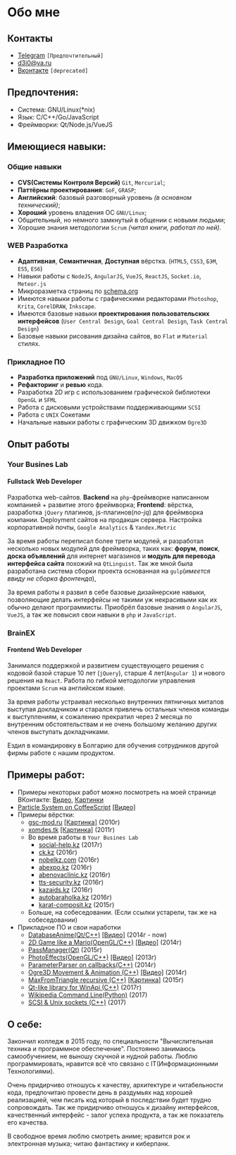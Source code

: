 Обо мне
=======

## Контакты
- [Telegram](https://telegram.me/demetri0) `[Предпочтительный]`
- [d3i0@ya.ru](mailto:d3i0+hrgh@ya.ru)
- [Вконтакте](https://vk.com/demetri0) `[deprecated]`

## Предпочтения:
- Система:    GNU/Linux(*nix)
- Язык:       C/C++/Go/JavaScript
- Фреймворки: Qt/Node.js/VueJS

## Имеющиеся навыки:

### Общие навыки
- **CVS(Системы Контроля Версий)** `Git`, `Mercurial`;
- **Паттёрны проектирования**: `GoF`, `GRASP`;
- **Английский**: базовый разговорный уровень *(в основном технический)*;
- **Хороший** уровень владения ОС `GNU/Linux`;
- Общительный, но немного замкнутый в общении с новыми людьми;
- Хорошие знания методологии `Scrum` *(читал книги, работал по ней)*.

### WEB Разработка
- **Адаптивная**, **Семантичная**, **Доступная** вёрстка. (`HTML5`, `CSS3`, `БЭМ`, `ES5`, `ES6`)
- Навыки работы с `NodeJS`, `AngularJS`, `VueJS`, `ReactJS`, `Socket.io`, `Meteor.js`
- Микроразметка страниц по [schema.org](schema.org)
- Имеются навыки работы с графическими редакторами `Photoshop`, `Krita`, `CorelDRAW`, `Inkscape`.
- Имеются базовые навыки **проектирования пользовательских интерфейсов** (`User Central Design`, `Goal Central Design`, `Task Central Design`)
- Базовые навыки рисования дизайна сайтов, во `Flat` и `Material` стилях.

### Прикладное ПО
- **Разработка приложений** под `GNU/Linux`, `Windows`, `MacOS`
- **Рефакторинг** и **ревью** кода.
- Разработка 2D игр с использованием графической библиотеки `OpenGL` и `SFML`
- Работа с дисковыми устройствами поддерживающими `SCSI`
- Работа с `UNIX` Сокетами
- Начальные навыки работы с графическим 3D движком `Ogre3D`

## Опыт работы
### Your Busines Lab
#### Fullstack Web Developer
Разработка web-сайтов. **Backend** на `php`-фреймворке написанном компанией + развитие этого фреймворка; **Frontend**: вёрстка, разработка `jQuery` плагинов, js-плагинов(*no-jq*) для фреймворка компании.
Deployment сайтов на продакшн сервера. Настройка корпоративной почты, `Google Analytics` & `Yandex.Metric`

За время работы переписал более трети модулей, и разработал несколько новых модулей для фреймворка, таких как: **форум**, **поиск**, **доска объявлений** для интернет магазинов и **модуль для перевода интерфейса сайта** похожий на `QtLinguist`. Так же мной была разработана система сборки проекта основанная на `gulp`(*имеется ввиду не сборка фронтенда*),

За время работы я развил в себе базовые дизайнерские навыки, позволяющие делать интерфейсы не такими уж некрасивыми как их обычно делают программисты. Приобрёл базовые знания о `AngularJS`, `VueJS`, а так же повысил свои навыки в `php` и `JavaScript`.

### BrainEX
#### Frontend Web Developer
Занимался поддержкой и развитием существующего решения с кодовой базой старше 10 лет (`jQuery`), старше 4 лет(`Angular 1`) и нового решения на `React`. Работа по гибкой методологии управления проектами `Scrum` на английском языке.

За время работы устраивал несколько внутренних пятничных митапов выступая докладчиком и старался привлечь остальных членов команды к выступлениям, к сожалению прекратил через 2 месяца по внутренним обстоятельствам и не очень большому желанию других членов выступать докладчиками.

Ездил в командировку в Болгарию для обучения сотрудников другой фирмы работе с нашим продуктом.


## Примеры работ:
- Примеры некоторых работ можно посмотреть на моей странице ВКонтакте:  [Видео](https://vk.com/video?section=album_48157613), [Картинки](https://vk.com/album181219257_170061149)
- [Particle System on CoffeeScript](https://github.com/Demetri0/CoffeeScript-ParticleSystem) [[Видео]](https://vk.com/video181219257_171517914)
- Примеры вёрстки:
  - [gsc-mod.ru](http://stalker-zone13.ucoz.ru/) [[Картинка]](https://pp.vk.me/c628123/v628123257/bf35/6I0knWLINdo.jpg) (2010г)
  - [xomdes.tk](https://github.com/Demetri0/xD_Xomdes) [[Картинка]](https://github.com/Demetri0/xD_Xomdes/raw/master/design.jpg) (2011г)
  - Во время работы в `Your Busines Lab`
    - [social-help.kz](http://social-help.kz) (2017г)
    - [ck.kz](http://ck.kz/) (2016г)
    - [nobelkz.com](http://nobelkz.com/) (2016г)
    - [abexpo.kz](http://abexpo.kz/) (2016г)
    - [abenovaclinic.kz](http://abenovaclinic.kz/) (2016г)
    - [tts-security.kz](http://tts-security.kz/) (2016г)
    - [kazaids.kz](http://kazaids.kz/ru/) (2016г)
    - [autobaraholka.kz](http://autobaraholka.kz/) (2016г)
    - [karat-composit.kz](karat-composit.kz) (2015г)
  - Больше, на собеседовании. (Если ссылки устарели, так же на собеседовании)
- Прикладное ПО и свои наработки
  - [DatabaseAnime(Qt/C++)](https://github.com/LibertaSoft/DatabaseAnime) [[Видео]](https://vk.com/video181219257_170854233) (2014г - now)
  - [2D Game like a Mario(OpenGL/C++)](https://github.com/Demetri0/2D_Game) [[Видео]](https://vk.com/video181219257_167341010) (2014г)
  - [PassManager(Qt)](https://github.com/Demetri0/Pass_Manager) (2015г)
  - [PhotoEffects(OpenGL/C++)](https://github.com/Demetri0/PhotoEffect) [[Видео]](https://vk.com/video181219257_165261615) (2013г)
  - [ParameterParser on callbacks(C++)](https://github.com/Demetri0/ParametrParser) (2014г)
  - [Ogre3D Movement & Animation (C++)](https://github.com/Demetri0/Ogre3DMovement) [[Видео]](https://vk.com/video181219257_168403478) (2014г)
  - [MaxFromTriangle recursive (C++)](https://github.com/Demetri0/Triangle) [[Картинка]](https://pp.vk.me/c621825/v621825257/12cb1/HYk2KsLY1lw.jpg) (2015г)
  - [Qt-like library for WinApi (C++)](https://github.com/TheCodingArt/WWin) (2017г)
  - [Wikipedia Command Line(Python)](https://github.com/Demetri0/cwiki/) (2017)
  - [SCSI & Unix sockets (C++)](https://github.com/Demetri0/SCSI_Lib) (2017)

## О себе:
Закончил колледж в 2015 году, по специальности "Вычислительная техника и программное обеспечение". Постоянно занимаюсь самообучением, не выношу скучной и нудной работы. Люблю программировать, нравится всё что связано с IT(Информационными Технологиями).

Очень придирчиво отношусь к качеству, архитектуре и читабельности кода, предпочитаю провести день в раздумьях над хорошей реализацией, чем писать код который в последствии будет трудно сопровождать. Так же придирчиво отношусь к дизайну интерфейсов, качественный интерфейс - залог успеха продукта, а так же показатель его качества.

В свободное время люблю смотреть аниме; нравится рок и электронная музыка; читаю фантастику и киберпанк.
